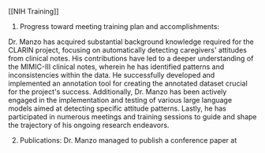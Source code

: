 [[NIH Training]]

1. Progress toward meeting training plan and accomplishments:

Dr. Manzo has acquired substantial background knowledge required for the CLARIN project, focusing on automatically detecting caregivers' attitudes from clinical notes. His contributions have led to a deeper understanding of the MIMIC-III clinical notes, wherein he has identified patterns and inconsistencies within the data. He successfully developed and implemented an annotation tool for creating the annotated dataset crucial for the project's success. Additionally, Dr. Manzo has been actively engaged in the implementation and testing of various large language models aimed at detecting specific attitude patterns. Lastly, he has participated in numerous meetings and training sessions to guide and shape the trajectory of his ongoing research endeavors.


2. Publications:
Dr. Manzo managed to publish a conference paper at 